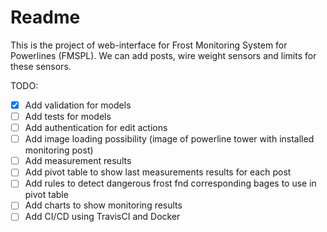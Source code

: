 # Readme

This is the project of web-interface for Frost Monitoring System for Powerlines (FMSPL). We can add posts, wire weight sensors and limits for these sensors. 

TODO:

- [x] Add validation for models
- [ ] Add tests for models
- [ ] Add authentication for edit actions
- [ ] Add image loading possibility (image of powerline tower with installed monitoring post)
- [ ] Add measurement results
- [ ] Add pivot table to show last measurements results for each post
- [ ] Add rules to detect dangerous frost fnd corresponding bages to use in pivot table
- [ ] Add charts to show monitoring results
- [ ] Add CI/CD using TravisCI and Docker
